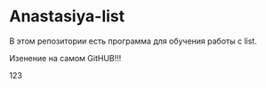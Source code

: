 # Anastasiya-list

В этом репозитории есть программа для обучения работы с list.

Изенение на самом GitHUB!!!


123

